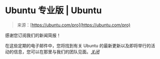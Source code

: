 <!--yml

类别：未分类

日期：2024年05月27日 14:48:59

-->

# Ubuntu 专业版 | Ubuntu

> 来源：[https://ubuntu.com/pro](https://ubuntu.com/pro)

感谢您订阅我们的新闻简报！

在这些定期的电子邮件中，您将找到有关 Ubuntu 的最新更新以及即将举行的活动的信息，您可以在那里与我们的团队见面。[*关闭*](#)
